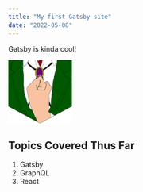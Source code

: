 ```yaml
---
title: "My first Gatsby site"
date: "2022-05-08"
---
```


Gatsby is kinda cool!

![Dedicate Your Hearts](./reshape_emblem.png)

## Topics Covered Thus Far

1. Gatsby
2. GraphQL
3. React